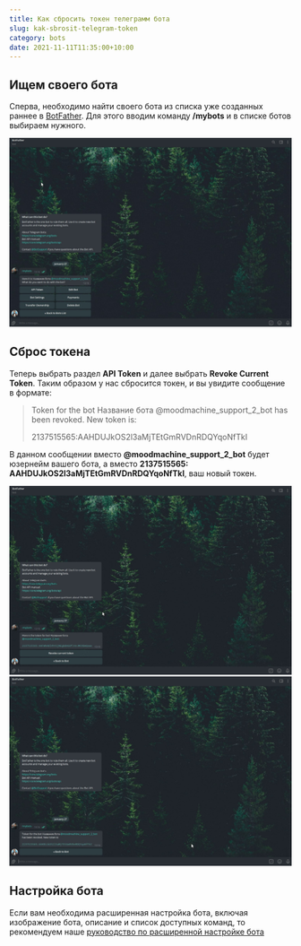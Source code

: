 ```yaml
---
title: Как сбросить токен телеграмм бота 
slug: kak-sbrosit-telegram-token 
category: bots 
date: 2021-11-11T11:35:00+10:00
---
```


## Ищем своего бота

Сперва, необходимо найти своего бота из списка уже созданных раннее в [BotFather](https://t.me/BotFather). Для этого
вводим команду **/mybots** и в списке ботов выбираем нужного.

![](./../static/images/my-bots-command.jpg "Меню выбранного бота")

## Сброс токена

Теперь выбрать раздел **API Token** и далее выбрать **Revoke Current Token**. Таким образом у нас сбросится токен, и вы
увидите сообщение в формате:
> Token for the bot Название бота @moodmachine_support_2_bot has been revoked. New token is:
>
>2137515565:AAHDUJkOS2l3aMjTEtGmRVDnRDQYqoNfTkI

В данном сообщении вместо **@moodmachine_support_2_bot** будет юзернейм вашего бота, а вместо **2137515565:
AAHDUJkOS2l3aMjTEtGmRVDnRDQYqoNfTkI**, ваш новый токен.

![](./../static/images/reset-bot-token.jpg "Меню работы с токеном")
![](./../static/images/reset-bot-token-complite.jpg "Окно удачного сброса токена")

## Настройка бота

Если вам необходима расширенная настройка бота, включая изображение бота, описание и список доступных команд, то
рекомендуем наше [руководство по расширенной настройке бота](/bots/rashirennaya-nastroika-telgram-bota)
